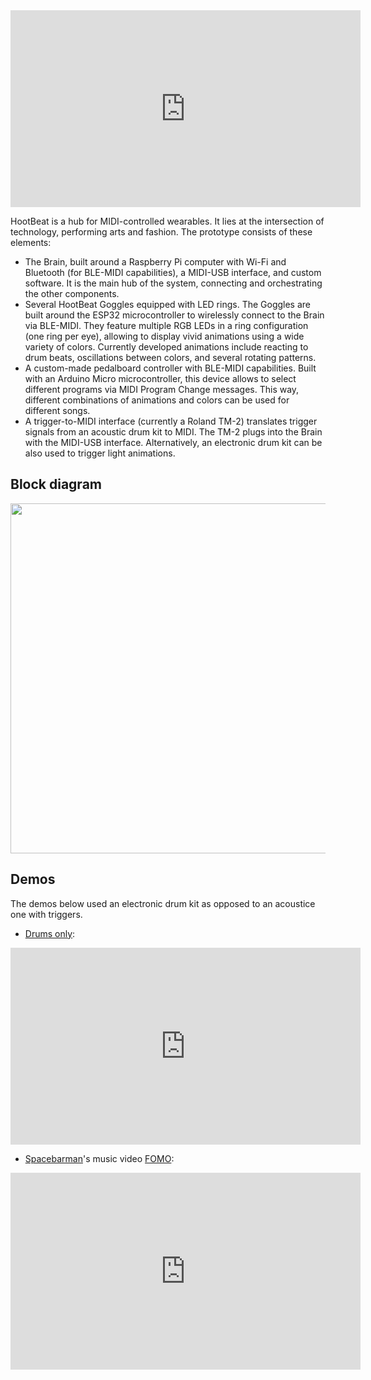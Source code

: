 <iframe width="560" height="315" src="https://www.youtube.com/embed/8htsaXEAMQc" title="YouTube video player" frameborder="0" allow="accelerometer; autoplay; clipboard-write; encrypted-media; gyroscope; picture-in-picture" allowfullscreen></iframe>

HootBeat is a hub for MIDI-controlled wearables. It lies at the intersection of technology, performing arts and fashion.  The prototype consists of these elements:
- The Brain, built around a Raspberry Pi computer with Wi-Fi and Bluetooth (for BLE-MIDI capabilities), a MIDI-USB interface, and custom software. It is the main hub of the system, connecting and orchestrating the other components. 
- Several HootBeat Goggles equipped with LED rings. The Goggles are built around the ESP32 microcontroller to wirelessly connect to the Brain via BLE-MIDI. They feature multiple RGB LEDs in a ring configuration (one ring per eye), allowing to display vivid animations using a wide variety of colors. Currently developed animations include reacting to drum beats, oscillations between colors, and several rotating patterns.
- A custom-made pedalboard controller with BLE-MIDI capabilities. Built with an Arduino Micro microcontroller, this device allows to select different programs via MIDI Program Change messages. This way, different combinations of animations and colors can be used for different songs.
- A trigger-to-MIDI interface (currently a Roland TM-2) translates trigger signals from an acoustic drum kit to MIDI. The TM-2 plugs into the Brain with the MIDI-USB interface. Alternatively, an electronic drum kit can be also used to trigger light animations.

 <!--Github repository: <a href="https://github.com/jpcarrascal/HootBeat">https://github.com/jpcarrascal/HootBeat</a>-->

## Block diagram
<img src="https://github.com/jpcarrascal/HootBeat/blob/main/HootBeat-block_diagram.jpg?raw=true" style="width:560px" />

## Demos
The demos below used an electronic drum kit as opposed to an acoustice one with triggers.
* [Drums only](https://www.youtube.com/watch?v=fSSJu2f_Yg4):

<iframe width="560" height="315" src="https://www.youtube.com/embed/fSSJu2f_Yg4" title="YouTube video player" frameborder="0" allow="accelerometer; autoplay; clipboard-write; encrypted-media; gyroscope; picture-in-picture" allowfullscreen></iframe>

* [Spacebarman](http://www.spacebarman.com)'s music video [FOMO](https://www.youtube.com/watch?v=7elgfIqfh_I):

<iframe width="560" height="315" src="https://www.youtube.com/embed/7elgfIqfh_I" title="YouTube video player" frameborder="0" allow="accelerometer; autoplay; clipboard-write; encrypted-media; gyroscope; picture-in-picture" allowfullscreen></iframe>

